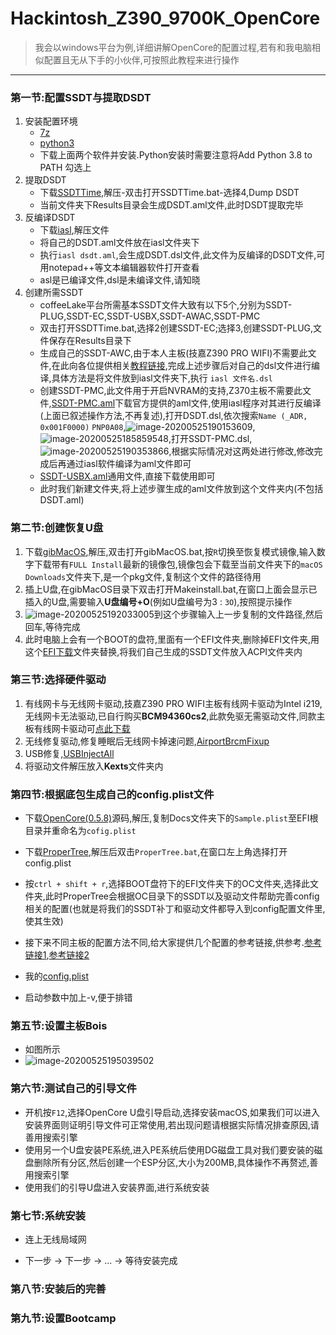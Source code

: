 # Hackintosh_Z390_9700K_OpenCore

> 我会以windows平台为例,详细讲解OpenCore的配置过程,若有和我电脑相似配置且无从下手的小伙伴,可按照此教程来进行操作

---

### 第一节:配置SSDT与提取DSDT

1. 安装配置环境
   * [7z](https://cloud.upchome.cn:3301/#/s/XVIJ)
   * [python3](https://cloud.upchome.cn:3301/#/s/NkFJ)
   * 下载上面两个软件并安装.Python安装时需要注意将Add Python 3.8 to PATH 勾选上
2. 提取DSDT
   * 下载[SSDTTime](https://cloud.upchome.cn:3301/#/s/k2c8),解压-双击打开SSDTTime.bat-选择4,Dump DSDT
   * 当前文件夹下Results目录会生成DSDT.aml文件,此时DSDT提取完毕
3. 反编译DSDT
   * 下载[iasl](https://cloud.upchome.cn:3301/#/s/3KU3),解压文件
   * 将自己的DSDT.aml文件放在iasl文件夹下
   * 执行```iasl dsdt.aml```,会生成DSDT.dsl文件,此文件为反编译的DSDT文件,可用notepad++等文本编辑器软件打开查看
   * asl是已编译文件,dsl是未编译文件,请知晓
4. 创建所需SSDT
   * coffeeLake平台所需基本SSDT文件大致有以下5个,分别为SSDT-PLUG,SSDT-EC,SSDT-USBX,SSDT-AWAC,SSDT-PMC
   * 双击打开SSDTTime.bat,选择2创建SSDT-EC;选择3,创建SSDT-PLUG,文件保存在Results目录下
   * 生成自己的SSDT-AWC,由于本人主板(技嘉Z390 PRO WIFI)不需要此文件,在此向各位提供相关[教程链接](https://dortania.github.io/Getting-Started-With-ACPI/Universal/awac.html),完成上述步骤后对自己的dsl文件进行编译,具体方法是将文件放到iasl文件夹下,执行 ```iasl 文件名.dsl```
   * 创建SSDT-PMC,此文件用于开启NVRAM的支持,Z370主板不需要此文件,[SSDT-PMC.aml](https://github.com/dortania/Getting-Started-With-ACPI/blob/master/extra-files/SSDT-PMC.aml)下载官方提供的aml文件,使用iasl程序对其进行反编译(上面已叙述操作方法,不再复述),打开DSDT.dsl,依次搜索```Name (_ADR, 0x001F0000)```   ```PNP0A08```,![image-20200525190153609](./image-20200525190153609.png),![image-20200525185859548](./image-20200525185859548.png),打开SSDT-PMC.dsl,![image-20200525190353866](./image-20200525190353866.png),根据实际情况对这两处进行修改,修改完成后再通过iasl软件编译为aml文件即可
   * [SSDT-USBX.aml](https://cloud.upchome.cn:3301/#/s/o9s5)通用文件,直接下载使用即可
   * 此时我们新建文件夹,将上述步骤生成的aml文件放到这个文件夹内(不包括DSDT.aml)

### 第二节:创建恢复U盘

1. 下载[gibMacOS](https://cloud.upchome.cn:3301/#/s/15tA),解压,双击打开gibMacOS.bat,按```R```切换至恢复模式镜像,输入数字下载带有```FULL Install```最新的镜像包,镜像包会下载至当前文件夹下的```macOS Downloads```文件夹下,是一个pkg文件,复制这个文件的路径待用
2. 插上U盘,在gibMacOS目录下双击打开Makeinstall.bat,在窗口上面会显示已插入的U盘,需要输入**U盘编号+O**(例如U盘编号为3 : ```3O```),按照提示操作
3. ![image-20200525192033005](./image-20200525192033005.png)到这个步骤输入上一步复制的文件路径,然后回车,等待完成
4. 此时电脑上会有一个BOOT的盘符,里面有一个EFI文件夹,删除掉EFI文件夹,用这个[EFI下载](https://cloud.upchome.cn:3301/#/s/M2ig)文件夹替换,将我们自己生成的SSDT文件放入ACPI文件夹内

### 第三节:选择硬件驱动

1. 有线网卡与无线网卡驱动,技嘉Z390 PRO WIFI主板有线网卡驱动为Intel i219,无线网卡无法驱动,已自行购买**BCM94360cs2**,此款免驱无需驱动文件,同款主板有线网卡驱动可[点此下载](https://cloud.upchome.cn:3301/#/s/v3C6)
2. 无线修复驱动,修复睡眠后无线网卡掉速问题,[AirportBrcmFixup](https://cloud.upchome.cn:3301/#/s/B2hA)
3. USB修复,[USBInjectAll](https://cloud.upchome.cn:3301/#/s/9kTW)
4. 将驱动文件解压放入**Kexts**文件夹内

### 第四节:根据底包生成自己的config.plist文件

* 下载[OpenCore(0.5.8)](https://cloud.upchome.cn:3301/#/s/KvH1)源码,解压,复制Docs文件夹下的```Sample.plist```至EFI根目录并重命名为```cofig.plist```
* 下载[ProperTree](https://cloud.upchome.cn:3301/#/s/ZDfZ),解压后双击```ProperTree.bat```,在窗口左上角选择打开config.plist
* 按```ctrl + shift + r```,选择BOOT盘符下的EFI文件夹下的OC文件夹,选择此文件夹,此时ProperTree会根据OC目录下的SSDT以及驱动文件帮助完善config相关的配置(也就是将我们的SSDT补丁和驱动文件都导入到config配置文件里,使其生效)

* 接下来不同主板的配置方法不同,给大家提供几个配置的参考链接,供参考.[参考链接1](https://dortania.github.io/OpenCore-Desktop-Guide/config.plist/coffee-lake.html),[参考链接2](https://blog.xjn819.com/)
* 我的[config.plist](https://cloud.upchome.cn:3301/#/s/GWuA)
* 启动参数中加上-v,便于排错

### 第五节:设置主板Bois

* 如图所示
* ![image-20200525195039502](./image-20200525195039502.png)

### 第六节:测试自己的引导文件

* 开机按```F12```,选择OpenCore U盘引导启动,选择安装macOS,如果我们可以进入安装界面则证明引导文件可正常使用,若出现问题请根据实际情况排查原因,请善用搜索引擎
* 使用另一个U盘安装PE系统,进入PE系统后使用DG磁盘工具对我们要安装的磁盘删除所有分区,然后创建一个ESP分区,大小为200MB,具体操作不再赘述,善用搜索引擎
* 使用我们的引导U盘进入安装界面,进行系统安装

### 第七节:系统安装

* 连上无线局域网

* 下一步 -> 下一步 -> ... -> 等待安装完成

### 第八节:安装后的完善

### 第九节:设置Bootcamp
